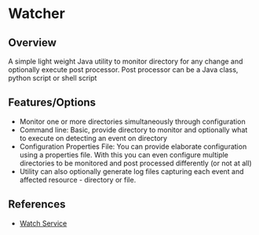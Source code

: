 Watcher
=======

Overview
--------

A simple light weight Java utility to monitor directory for any change and optionally execute post processor. Post processor can be a Java class, python script or shell script

Features/Options
----------------

-	Monitor one or more directories simultaneously through configuration
-	Command line: Basic, provide directory to monitor and optionally what to execute on detecting an event on directory
-	Configuration Properties File: You can provide elaborate configuration using a properties file. With this you can even configure multiple directories to be monitored and post processed differently (or not at all)
-	Utility can also optionally generate log files capturing each event and affected resource - directory or file.

References
----------

-	[Watch Service](https://docs.oracle.com/javase/tutorial/essential/io/notification.html#overview)
